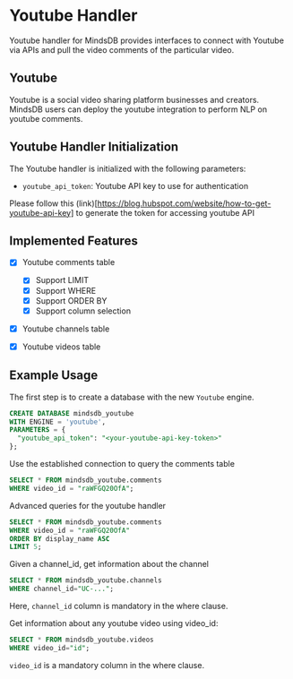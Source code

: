 # Youtube Handler

Youtube handler for MindsDB provides interfaces to connect with Youtube via APIs and pull the video comments of the particular video.

## Youtube
Youtube is a social video sharing platform businesses and creators.  MindsDB users can deploy the youtube integration to perform NLP on youtube comments.

## Youtube Handler Initialization

The Youtube handler is initialized with the following parameters:

- `youtube_api_token`: Youtube API key to use for authentication 

Please follow this (link)[https://blog.hubspot.com/website/how-to-get-youtube-api-key] to generate the token for 
accessing youtube API

## Implemented Features

- [x] Youtube comments table 
  - [x] Support LIMIT
  - [x] Support WHERE
  - [x] Support ORDER BY
  - [x] Support column selection

- [x] Youtube channels table 

- [x] Youtube videos table 


## Example Usage

The first step is to create a database with the new `Youtube` engine.

~~~~sql
CREATE DATABASE mindsdb_youtube
WITH ENGINE = 'youtube',
PARAMETERS = {
  "youtube_api_token": "<your-youtube-api-key-token>"  
};
~~~~

Use the established connection to query the comments table 

~~~~sql
SELECT * FROM mindsdb_youtube.comments
WHERE video_id = "raWFGQ20OfA";
~~~~

Advanced queries for the youtube handler

~~~~sql
SELECT * FROM mindsdb_youtube.comments
WHERE video_id = "raWFGQ20OfA"
ORDER BY display_name ASC
LIMIT 5;
~~~~

Given a channel_id, get information about the channel

~~~~sql
SELECT * FROM mindsdb_youtube.channels
WHERE channel_id="UC-...";
~~~~

Here, `channel_id` column is mandatory in the where clause.

Get information about any youtube video using video_id:

~~~~sql
SELECT * FROM mindsdb_youtube.videos
WHERE video_id="id";
~~~~

`video_id` is a mandatory column in the where clause.
